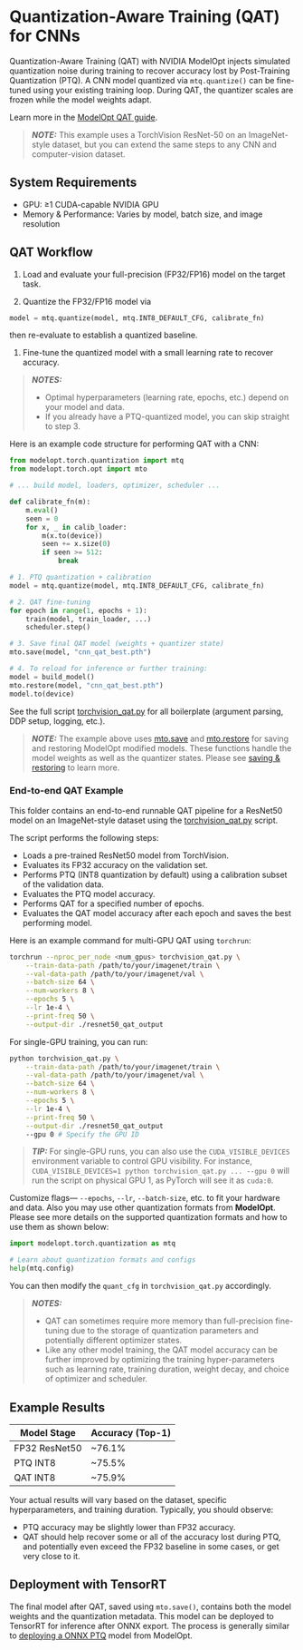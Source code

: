# Quantization-Aware Training (QAT) for CNNs

Quantization-Aware Training (QAT) with NVIDIA ModelOpt injects simulated quantization noise during training to recover accuracy lost by Post-Training Quantization (PTQ). A CNN model quantized via `mtq.quantize()` can be fine-tuned using your existing training loop. During QAT, the quantizer scales are frozen while the model weights adapt.

Learn more in the [ModelOpt QAT guide](https://nvidia.github.io/TensorRT-Model-Optimizer/guides/_pytorch_quantization.html#quantization-aware-training-qat).

> **_NOTE:_** This example uses a TorchVision ResNet-50 on an ImageNet-style dataset, but you can extend the same steps to any CNN and computer-vision dataset.

## System Requirements

- GPU: ≥1 CUDA-capable NVIDIA GPU
- Memory & Performance: Varies by model, batch size, and image resolution

## QAT Workflow

1. Load and evaluate your full-precision (FP32/FP16) model on the target task.

1. Quantize the FP32/FP16 model via

```python
model = mtq.quantize(model, mtq.INT8_DEFAULT_CFG, calibrate_fn)
```

then re-evaluate to establish a quantized baseline.

1. Fine-tune the quantized model with a small learning rate to recover accuracy.

> **_NOTES:_**
>
> - Optimal hyperparameters (learning rate, epochs, etc.) depend on your model and data.
> - If you already have a PTQ-quantized model, you can skip straight to step 3.

Here is an example code structure for performing QAT with a CNN:

```python
from modelopt.torch.quantization import mtq
from modelopt.torch.opt import mto

# ... build model, loaders, optimizer, scheduler ...

def calibrate_fn(m):
    m.eval()
    seen = 0
    for x, _ in calib_loader:
        m(x.to(device))
        seen += x.size(0)
        if seen >= 512:
            break

# 1. PTQ quantization + calibration
model = mtq.quantize(model, mtq.INT8_DEFAULT_CFG, calibrate_fn)

# 2. QAT fine-tuning
for epoch in range(1, epochs + 1):
    train(model, train_loader, ...)
    scheduler.step()

# 3. Save final QAT model (weights + quantizer state)
mto.save(model, "cnn_qat_best.pth")

# 4. To reload for inference or further training:
model = build_model()
mto.restore(model, "cnn_qat_best.pth")
model.to(device)
```

See the full script [torchvision_qat.py](./torchvision_qat.py) for all boilerplate (argument parsing, DDP setup, logging, etc.).

> **_NOTE:_** The example above uses [mto.save](https://nvidia.github.io/TensorRT-Model-Optimizer/guides/2_save_load.html#saving-modelopt-models) and [mto.restore](https://nvidia.github.io/TensorRT-Model-Optimizer/guides/2_save_load.html#restoring-modelopt-models) for saving and restoring ModelOpt modified models. These functions handle the model weights as well as the quantizer states. Please see [saving & restoring](https://nvidia.github.io/TensorRT-Model-Optimizer/guides/2_save_load.html) to learn more.

### End-to-end QAT Example

This folder contains an end-to-end runnable QAT pipeline for a ResNet50 model on an ImageNet-style dataset using the [torchvision_qat.py](./torchvision_qat.py) script.

The script performs the following steps:

- Loads a pre-trained ResNet50 model from TorchVision.
- Evaluates its FP32 accuracy on the validation set.
- Performs PTQ (INT8 quantization by default) using a calibration subset of the validation data.
- Evaluates the PTQ model accuracy.
- Performs QAT for a specified number of epochs.
- Evaluates the QAT model accuracy after each epoch and saves the best performing model.

Here is an example command for multi-GPU QAT using `torchrun`:

```sh
torchrun --nproc_per_node <num_gpus> torchvision_qat.py \
    --train-data-path /path/to/your/imagenet/train \
    --val-data-path /path/to/your/imagenet/val \
    --batch-size 64 \
    --num-workers 8 \
    --epochs 5 \
    --lr 1e-4 \
    --print-freq 50 \
    --output-dir ./resnet50_qat_output
```

For single-GPU training, you can run:

```sh
python torchvision_qat.py \
    --train-data-path /path/to/your/imagenet/train \
    --val-data-path /path/to/your/imagenet/val \
    --batch-size 64 \
    --num-workers 8 \
    --epochs 5 \
    --lr 1e-4 \
    --print-freq 50 \
    --output-dir ./resnet50_qat_output
    --gpu 0 # Specify the GPU ID
```

> **_TIP:_** For single-GPU runs, you can also use the `CUDA_VISIBLE_DEVICES` environment variable to control GPU visibility. For instance, `CUDA_VISIBLE_DEVICES=1 python torchvision_qat.py ... --gpu 0` will run the script on physical GPU 1, as PyTorch will see it as `cuda:0`.

Customize flags— `--epochs`, `--lr`, `--batch-size`, etc. to fit your hardware and data. Also you may use other quantization formats from **ModelOpt**. Please see more details on the supported quantization formats and how to use them as shown below:

```python
import modelopt.torch.quantization as mtq

# Learn about quantization formats and configs
help(mtq.config)
```

You can then modify the `quant_cfg` in `torchvision_qat.py` accordingly.

> **_NOTES:_**
>
> - QAT can sometimes require more memory than full-precision fine-tuning due to the storage of quantization parameters and potentially different optimizer states.
> - Like any other model training, the QAT model accuracy can be further improved by optimizing the training hyper-parameters such as learning rate, training duration, weight decay, and choice of optimizer and scheduler.

## Example Results

| Model Stage | Accuracy (Top-1) |
|-----------------|------------------|
| FP32 ResNet50 | ~76.1% |
| PTQ INT8 | ~75.5% |
| QAT INT8 | ~75.9% |

Your actual results will vary based on the dataset, specific hyperparameters, and training duration. Typically, you should observe:

- PTQ accuracy may be slightly lower than FP32 accuracy.
- QAT should help recover some or all of the accuracy lost during PTQ, and potentially even exceed the FP32 baseline in some cases, or get very close to it.

## Deployment with TensorRT

The final model after QAT, saved using `mto.save()`, contains both the model weights and the quantization metadata. This model can be deployed to TensorRT for inference after ONNX export. The process is generally similar to [deploying a ONNX PTQ](../onnx_ptq/README.md#evaluate-the-quantized-onnx-model) model from ModelOpt.
